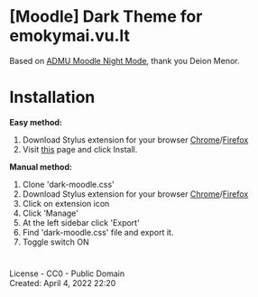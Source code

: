 # [Moodle] Dark Theme for emokymai.vu.lt

Based on <a href="https://github.com/deionmenor/moodle-night-mode">ADMU Moodle Night Mode</a>, thank you Deion Menor.
# Installation 
  **Easy method:** <br>
  1. Download Stylus extension for your browser <a href="https://chrome.google.com/webstore/detail/stylus/clngdbkpkpeebahjckkjfobafhncgmne?hl=en">Chrome</a>/<a href="https://addons.mozilla.org/en-US/firefox/addon/styl-us/">Firefox</a>
  2. Visit <a href="https://userstyles.world/style/4009/moodle-emokimay-dark-theme-vu-lt">this</a> page and click Install.<br>

  **Manual method:** <br>
  1. Clone 'dark-moodle.css'
  2. Download Stylus extension for your browser <a href="https://chrome.google.com/webstore/detail/stylus/clngdbkpkpeebahjckkjfobafhncgmne?hl=en">Chrome</a>/<a href="https://addons.mozilla.org/en-US/firefox/addon/styl-us/">Firefox</a>
  3. Click on extension icon
  4. Click 'Manage'
  5. At the left sidebar click 'Export'
  6. Find 'dark-moodle.css' file and export it.
  7. Toggle switch ON<br>
#
License - CC0 - Public Domain <br>
Created: April 4, 2022 22:20

